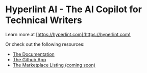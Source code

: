 # Hyperlint AI - The AI Copilot for Technical Writers

Learn more at [https://hyperlint.com](https://hyperlint.com)

Or check out the following resources:

- [The Documentation](https://docs.hyperlint.com)
- [The Github App](https://github.com/apps/hyperlint-ai)
- [The Marketplace Listing (coming soon)](https://github.com/marketplace/hyperlint-ai)
